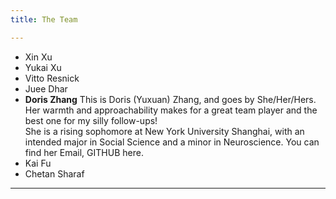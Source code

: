 ```yaml
---
title: The Team

---
```


  - Xin Xu  
  - Yukai Xu 
  - Vitto Resnick 
  - Juee Dhar 
  - **Doris Zhang**
    This is Doris (Yuxuan) Zhang, and goes by She/Her/Hers. Her warmth and approachability makes for a great team player and the best one for my silly follow-ups!  
    She is a rising sophomore at New York University Shanghai, with an intended major in Social Science and a minor in Neuroscience. You can find her Email, GITHUB         here.
  - Kai Fu
  - Chetan Sharaf

---


